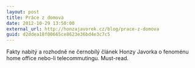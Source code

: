 ```yaml
---
layout: post
title: Práce z domova
date: 2012-10-29 13:50:00
external_url: http://honzajavorek.cz/blog/prace-z-domova
guid: d2ddea18f00665ce8623e36bd4e3c7c5
---
```


Fakty nabitý a rozhodně ne černobílý článek Honzy Javorka o fenoménu home office nebo-li telecommutingu. Must-read.
